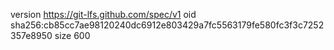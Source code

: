version https://git-lfs.github.com/spec/v1
oid sha256:cb85cc7ae98120240dc6912e803429a7fc5563179fe580fc3f3c7252357e8950
size 600
